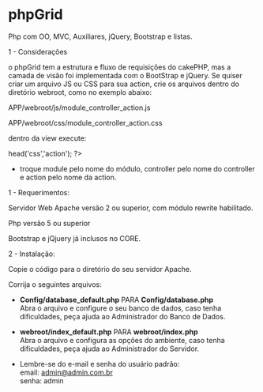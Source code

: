 phpGrid
==========

Php com OO, MVC, Auxiliares, jQuery, Bootstrap e listas.

1 - Considerações

o phpGrid tem a estrutura e fluxo de requisições do cakePHP, mas a camada de visão foi implementada com o BootStrap e jQuery.
Se quiser criar um arquivo JS ou CSS para sua action, crie os arquivos dentro do diretório webroot, como no exemplo abaixo:

APP/webroot/js/module_controller_action.js

APP/webroot/css/module_controller_action.css

dentro da view execute:

<?php $this->head('css','action'); ?>

* troque module pelo nome do módulo, controller pelo nome do controller e action pelo nome da action.

1 - Requerimentos:

Servidor Web Apache versão 2 ou superior, com módulo rewrite habilitado.

Php versão 5 ou superior

Bootstrap e jQjuery já inclusos no CORE.

2 - Instalação:

Copie o código para o diretório do seu servidor Apache.

Corrija o seguintes arquivos:

* <b>Config/database_default.php</b> PARA <b>Config/database.php</b><br />
Abra o arquivo e configure o seu banco de dados, caso tenha dificuldades, peça ajuda ao Administrador do Banco de Dados.


* <b>webroot/index_default.php</b> PARA <b>webroot/index.php</b><br />
Abra o arquivo e configura as opções do ambiente, caso tenha dificuldades, peça ajuda ao Administrador do Servidor.


* Lembre-se do e-mail e senha do usuário padrão:<br />
email: admin@admin.com.br <br />
senha: admin

